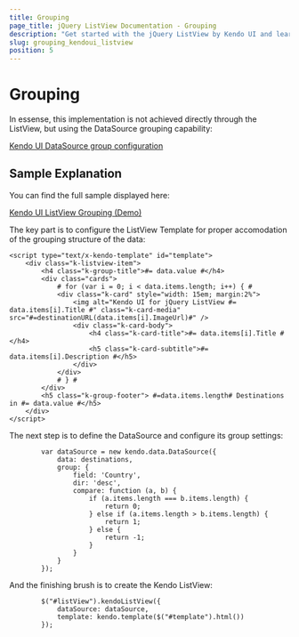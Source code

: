 ```yaml
---
title: Grouping
page_title: jQuery ListView Documentation - Grouping
description: "Get started with the jQuery ListView by Kendo UI and learn how to implement its grouping functionality."
slug: grouping_kendoui_listview
position: 5
---
```


# Grouping

In essense, this implementation is not achieved directly through the ListView, but using the DataSource grouping capability:

[Kendo UI DataSource group configuration](https://docs.telerik.com/kendo-ui/api/javascript/data/datasource/configuration/group)

## Sample Explanation

You can find the full sample displayed here:

[Kendo UI ListView Grouping (Demo)](https://demos.telerik.com/kendo-ui/listview/grouping)

The key part is to configure the ListView Template for proper accomodation of the grouping structure of the data:

```Template
<script type="text/x-kendo-template" id="template">
    <div class="k-listview-item">
        <h4 class="k-group-title">#= data.value #</h4>
        <div class="cards">
            # for (var i = 0; i < data.items.length; i++) { #
            <div class="k-card" style="width: 15em; margin:2%">
                <img alt="Kendo UI for jQuery ListView #= data.items[i].Title #" class="k-card-media" src="#=destinationURL(data.items[i].ImageUrl)#" />
                <div class="k-card-body">
                    <h4 class="k-card-title">#= data.items[i].Title #</h4>
                    <h5 class="k-card-subtitle">#= data.items[i].Description #</h5>
                </div>
            </div>
            # } #
        </div>
        <h5 class="k-group-footer"> #=data.items.length# Destinations in #= data.value #</h5>
    </div>
</script>
```

The next step is to define the DataSource and configure its group settings:

            var dataSource = new kendo.data.DataSource({
                data: destinations,
                group: {
                    field: 'Country',
                    dir: 'desc',
                    compare: function (a, b) {
                        if (a.items.length === b.items.length) {
                            return 0;
                        } else if (a.items.length > b.items.length) {
                            return 1;
                        } else {
                            return -1;
                        }
                    }
                }
            });

And the finishing brush is to create the Kendo ListView:

            $("#listView").kendoListView({
                dataSource: dataSource,
                template: kendo.template($("#template").html())
            });

